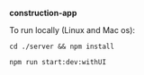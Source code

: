 **construction-app**

To run locally (Linux and Mac os):

`cd ./server && npm install`

`npm run start:dev:withUI`
